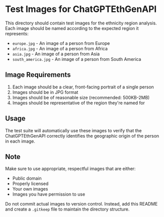 # Test Images for ChatGPTEthGenAPI

This directory should contain test images for the ethnicity region analysis. Each image should be named according to the expected region it represents:

- `europe.jpg` - An image of a person from Europe
- `africa.jpg` - An image of a person from Africa
- `asia.jpg` - An image of a person from Asia
- `south_america.jpg` - An image of a person from South America

## Image Requirements

1. Each image should be a clear, front-facing portrait of a single person
2. Images should be in JPG format
3. Images should be of reasonable size (recommended: 500KB-2MB)
4. Images should be representative of the region they're named for

## Usage

The test suite will automatically use these images to verify that the ChatGPTEthGenAPI correctly identifies the geographic origin of the person in each image.

## Note

Make sure to use appropriate, respectful images that are either:
- Public domain
- Properly licensed
- Your own images
- Images you have permission to use

Do not commit actual images to version control. Instead, add this README and create a `.gitkeep` file to maintain the directory structure. 